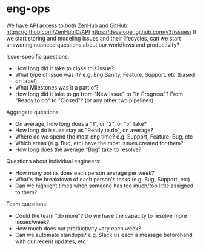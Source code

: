 # eng-ops

We have API access to both ZenHub and GitHub:
https://github.com/ZenHubIO/API
https://developer.github.com/v3/issues/
If we start storing and modeling Issues and their lifecycles, can we start answering nuanced questions about our workflows and productivity?

Issue-specific questions:

* How long did it take to close this issue?
* What type of issue was it? e.g. Eng Sanity, Feature, Support, etc (based on label)
* What Milestones was it a part of?
* How long did it take to go from "New Issue" to "In Progress"? From "Ready to do" to "Closed"? (or any other two pipelines)


Aggregate questions:

* On average, how long does a "1", or "2", or "5" take?
* How long do issues stay as "Ready to do", on average?
* Where do we spend the most eng time? e.g. Support, Feature, Bug, etc
* Which areas (e.g. Bug, etc) have the most issues created for them?
* How long does the average "Bug" take to resolve?

Questions about individual engineers:

* How many points does each person average per week?
* What's the breakdown of each person's tasks (e.g. Bug, Support, etc)
* Can we highlight times when someone has too much/too little assigned to them?


Team questions:

* Could the team "do more"? Do we have the capacity to resolve more issues/week?
* How much does our productivity vary each week?
* Can we automate standups? e.g. Slack us each a message beforehand with our recent updates, etc
